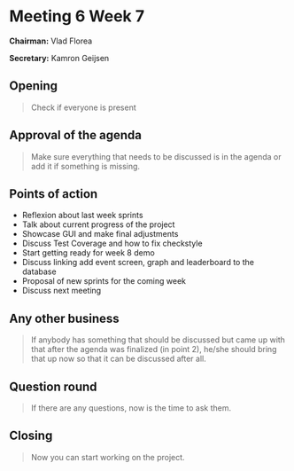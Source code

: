 # Meeting 6 Week 7
**Chairman:** Vlad Florea

**Secretary:** Kamron Geijsen

## Opening
> Check if everyone is present

## Approval of the agenda
> Make sure everything that needs to be discussed is in the agenda or add it if something is missing.


## Points of action
- Reflexion about last week sprints
- Talk about current progress of the project
- Showcase GUI and make final adjustments
- Discuss Test Coverage and how to fix checkstyle
- Start getting ready for week 8 demo
- Discuss linking add event screen, graph and leaderboard to the database
- Proposal of new sprints for the coming week
- Discuss next meeting

## Any other business

> If anybody has something that should be discussed but came up with that after the agenda was finalized (in point 2), he/she should bring that up now so that it can be discussed after all.


## Question round

> If there are any questions, now is the time to ask them.



## Closing

> Now you can start working on the project.
